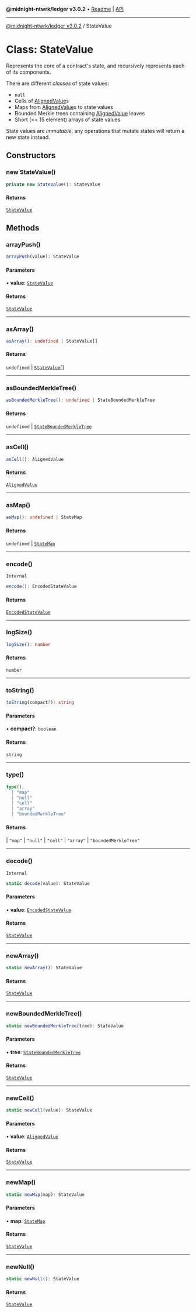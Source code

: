 **@midnight-ntwrk/ledger v3.0.2** • [Readme](../README.md) \| [API](../globals.md)

***

[@midnight-ntwrk/ledger v3.0.2](../README.md) / StateValue

# Class: StateValue

Represents the core of a contract's state, and recursively represents each
of its components.

There are different *classes* of state values:
- `null`
- Cells of [AlignedValue](../type-aliases/AlignedValue.md)s
- Maps from [AlignedValue](../type-aliases/AlignedValue.md)s to state values
- Bounded Merkle trees containing [AlignedValue](../type-aliases/AlignedValue.md) leaves
- Short (\<= 15 element) arrays of state values

State values are *immutable*, any operations that mutate states will return
a new state instead.

## Constructors

### new StateValue()

```ts
private new StateValue(): StateValue
```

#### Returns

[`StateValue`](StateValue.md)

## Methods

### arrayPush()

```ts
arrayPush(value): StateValue
```

#### Parameters

• **value**: [`StateValue`](StateValue.md)

#### Returns

[`StateValue`](StateValue.md)

***

### asArray()

```ts
asArray(): undefined | StateValue[]
```

#### Returns

`undefined` \| [`StateValue`](StateValue.md)[]

***

### asBoundedMerkleTree()

```ts
asBoundedMerkleTree(): undefined | StateBoundedMerkleTree
```

#### Returns

`undefined` \| [`StateBoundedMerkleTree`](StateBoundedMerkleTree.md)

***

### asCell()

```ts
asCell(): AlignedValue
```

#### Returns

[`AlignedValue`](../type-aliases/AlignedValue.md)

***

### asMap()

```ts
asMap(): undefined | StateMap
```

#### Returns

`undefined` \| [`StateMap`](StateMap.md)

***

### encode()

`Internal`

```ts
encode(): EncodedStateValue
```

#### Returns

[`EncodedStateValue`](../type-aliases/EncodedStateValue.md)

***

### logSize()

```ts
logSize(): number
```

#### Returns

`number`

***

### toString()

```ts
toString(compact?): string
```

#### Parameters

• **compact?**: `boolean`

#### Returns

`string`

***

### type()

```ts
type(): 
  | "map"
  | "null"
  | "cell"
  | "array"
  | "boundedMerkleTree"
```

#### Returns

  \| `"map"`
  \| `"null"`
  \| `"cell"`
  \| `"array"`
  \| `"boundedMerkleTree"`

***

### decode()

`Internal`

```ts
static decode(value): StateValue
```

#### Parameters

• **value**: [`EncodedStateValue`](../type-aliases/EncodedStateValue.md)

#### Returns

[`StateValue`](StateValue.md)

***

### newArray()

```ts
static newArray(): StateValue
```

#### Returns

[`StateValue`](StateValue.md)

***

### newBoundedMerkleTree()

```ts
static newBoundedMerkleTree(tree): StateValue
```

#### Parameters

• **tree**: [`StateBoundedMerkleTree`](StateBoundedMerkleTree.md)

#### Returns

[`StateValue`](StateValue.md)

***

### newCell()

```ts
static newCell(value): StateValue
```

#### Parameters

• **value**: [`AlignedValue`](../type-aliases/AlignedValue.md)

#### Returns

[`StateValue`](StateValue.md)

***

### newMap()

```ts
static newMap(map): StateValue
```

#### Parameters

• **map**: [`StateMap`](StateMap.md)

#### Returns

[`StateValue`](StateValue.md)

***

### newNull()

```ts
static newNull(): StateValue
```

#### Returns

[`StateValue`](StateValue.md)

